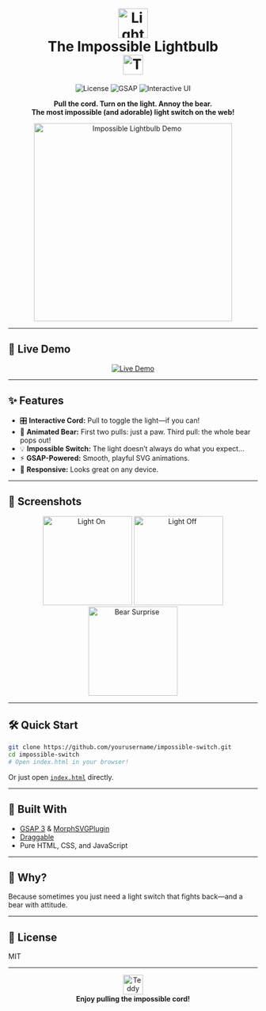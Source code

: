 <h1 align="center">
  <img src="assets/lightbulb-emoji.png" alt="Lightbulb" width="60"/>
  <br>
  <b>The Impossible Lightbulb</b>
  <br>
  <img src="assets/teddy-emoji.png" alt="Teddy Bear" width="40"/>
</h1>

<p align="center">
  <img src="https://img.shields.io/github/license/yourusername/impossible-switch?color=yellow" alt="License">
  <img src="https://img.shields.io/badge/GSAP-Animation-green?logo=greensock" alt="GSAP">
  <img src="https://img.shields.io/badge/Interactive-UI-blueviolet" alt="Interactive UI">
</p>

<p align="center">
  <b>Pull the cord. Turn on the light. Annoy the bear. <br>
  The most impossible (and adorable) light switch on the web!</b>
</p>

<p align="center">
  <img src="assets/demo.gif" alt="Impossible Lightbulb Demo" width="400"/>
</p>

---

## 🚀 Live Demo

<p align="center">
  <a href="https://yourusername.github.io/impossible-switch/" target="_blank">
    <img src="https://img.shields.io/badge/TRY%20IT%20LIVE-Click%20Here-orange?style=for-the-badge&logo=github" alt="Live Demo"/>
  </a>
</p>

---

## ✨ Features

- 🎛️ **Interactive Cord:** Pull to toggle the light—if you can!
- 🐻 **Animated Bear:** First two pulls: just a paw. Third pull: the whole bear pops out!
- 💡 **Impossible Switch:** The light doesn’t always do what you expect...
- ⚡ **GSAP-Powered:** Smooth, playful SVG animations.
- 📱 **Responsive:** Looks great on any device.

---

## 📸 Screenshots

<p align="center">
  <img src="assets/on.png" alt="Light On" width="180"/>
  <img src="assets/off.png" alt="Light Off" width="180"/>
  <img src="assets/bear.png" alt="Bear Surprise" width="180"/>
</p>

---

## 🛠️ Quick Start

```bash
git clone https://github.com/yourusername/impossible-switch.git
cd impossible-switch
# Open index.html in your browser!
```

Or just open [`index.html`](./index.html) directly.

---

## 🧩 Built With

- [GSAP 3](https://greensock.com/gsap/) & [MorphSVGPlugin](https://greensock.com/morphSVG/)
- [Draggable](https://greensock.com/draggable/)
- Pure HTML, CSS, and JavaScript

---

## 🤩 Why?

Because sometimes you just need a light switch that fights back—and a bear with attitude.

---

## 📝 License

MIT

---

<p align="center">
  <img src="assets/teddy-emoji.png" alt="Teddy Bear" width="40"/>
  <br>
  <b>Enjoy pulling the impossible cord!</b>
</p>
